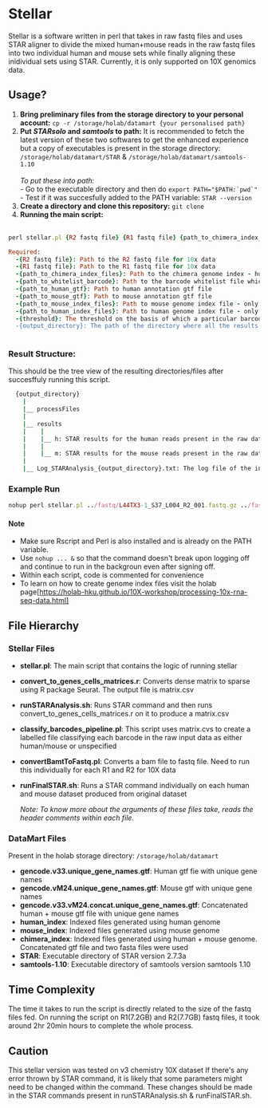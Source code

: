 # Stellar

Stellar is a software written in perl that takes in raw fastq files and uses STAR aligner to divide the mixed human+mouse reads in the raw fastq files into two individual human and mouse sets while finally aligning these inidividual sets using STAR. Currently, it is only supported on 10X genomics data.

## Usage?
<ol>
  <li> <strong>Bring preliminary files from the storage directory to your personal account:</strong> <code>cp -r /storage/holab/datamart {your personalised path}</code></li>
  <li> <strong>Put <i>STARsolo</i> and <i>samtools</i> to path:</strong> It is recommended to fetch the latest version of these two softwares to get the enhanced experience but a copy of executables is present in the storage directory:
    <code>/storage/holab/datamart/STAR</code> & <code>/storage/holab/datamart/samtools-1.10</code><br/><br/>
    <i>To put these into path:</i><br/>
    - Go to the executable directory and then do <code>export PATH="$PATH:`pwd`"</code><br/>
    - Test if it was succesfully added to the PATH variable: <code>STAR --version</code>
   
  </li>
  
  <li> <strong>Create a directory and clone this repository:</strong> <code>git clone </code> </li>
  <li> <strong>Running the main script:</strong></li><br>
</ol>

  ```ruby
  perl stellar.pl {R2 fastq file} {R1 fastq file} {path_to_chimera_index_files} {path_to_whitelist_barcode} {path_to_human_gtf} {path_to_mouse_gtf} {path_to_mouse_index_files} {path_to_human_index_files} {threshold} {output_directory} 

  Required:
    -{R2 fastq file}: Path to the R2 fastq file for 10x data
    -{R1 fastq file}: Path to the R1 fastq file for 10x data
    -{path_to_chimera_index_files}: Path to the chimera genome index - human + mouse mixed
    -{path_to_whitelist_barcode}: Path to the barcode whitelist file which is needed for 10X data. Depends on the chemistry(v2/v3) used to produce the 10X data
    -{path_to_human_gtf}: Path to human annotation gtf file
    -{path_to_mouse_gtf}: Path to mouse annotation gtf file
    -{path_to_mouse_index_files}: Path to mouse genome index file - only mouse
    -{path_to_human_index_files}: Path to human genome index file - only human
    -{threshold}: The threshold on the basis of which a particular barcode is classified as either mouse/human/unspecified. For eg if it is 80% then a barcode must have gene pct >=80% for either human/mouse for it to be classified otherwise it'll be regarded as 'unspecified' 
    -{output_directory}: The path of the directory where all the results of the current instance are put.
      
  ```
  
  ### Result Structure:
  This should be the tree view of the resulting directories/files after succesffuly running this script.
  ```bash
    {output_directory}
      |
      |__ processFiles
      |
      |__ results
      |    |
      |    |__ h: STAR results for the human reads present in the raw data input
      |    |
      |    |__ m: STAR results for the mouse reads present in the raw data input
      |
      |__ Log_STARAnalysis_{output_directory}.txt: The log file of the initial STAR run
  ```
  
  ### Example Run
  ```ruby
  nohup perl stellar.pl ../fastq/L44TX3-1_S37_L004_R2_001.fastq.gz ../fastq/L44TX3-1_S37_L004_R1_001.fastq.gz /home/msnaveed/sra_local_repo/chimera_index/v3 /home/msnaveed/sra_local_repo/10x_genomics/3M-february-2018.txt /home/msnaveed/sra_local_repo/chimera_genome/human_genome/v3/*.gtf /home/msnaveed/sra_local_repo/chimera_genome/altered_mouse_genome/v3/*.gtf /home/msnaveed/sra_local_repo/chimera_genome/mouse_index/v3 /home/msnaveed/sra_local_repo/chimera_genome/human_index/v3 80 L44TX3-1_S37 &
  ```
  #### Note
  - Make sure Rscript and Perl is also installed and is already on the PATH variable.
  - Use <code>nohup ... &</code> so that the command doesn't break upon logging off and continue to run in the backgroun even after signing off.
  - Within each script, code is commented for convenience
  - To learn on how to create genome index files visit the holab page[https://holab-hku.github.io/10X-workshop/processing-10x-rna-seq-data.html]

## File Hierarchy

### Stellar Files
  - **stellar.pl**: The main script that contains the logic of running stellar
  - **convert_to_genes_cells_matrices.r**: Converts dense matrix to sparse using R package Seurat. The output file is matrix.csv
  - **runSTARAnalysis.sh**: Runs STAR command and then runs convert_to_genes_cells_matrices.r on it to produce a matrix.csv
  - **classify_barcodes_pipeline.pl**: This script uses matrix.cvs to create a labelled file classifying each barcode in the raw input data as either human/mouse or unspecified
  - **convertBamtToFastq.pl**: Converts a bam file to fastq file. Need to run this individually for each R1 and R2 for 10X data
  - **runFinalSTAR.sh**: Runs a STAR command individually on each human and mouse dataset produced from original dataset
  
    <i>Note: To know more about the arguments of these files take, reads the header comments within each file.</i>
  
### DataMart Files
Present in the holab storage directory: <code>/storage/holab/datamart</code>
  - **gencode.v33.unique_gene_names.gtf**: Human gtf fie with unique gene names
  - **gencode.vM24.unique_gene_names.gtf**: Mouse gtf with unique gene names
  - **gencode.v33.vM24.concat.unique_gene_names.gtf**: Concatenated human + mouse gtf file with unique gene names
  - **human_index**: Indexed files generated using human genome
  - **mouse_index**: Indexed files generated using mouse genome
  - **chimera_index**: Indexed files generated using human + mouse genome. Concatenated gtf file and two fasta files were used
  - **STAR**: Executable directory of STAR version 2.7.3a
  - **samtools-1.10**: Executable directory of samtools version samtools 1.10

## Time Complexity
The time it takes to run the script is directly related to the size of the fastq files fed. On running the script on R1(7.2GB) and R2(7.7GB) fastq files, it took around 2hr 20min hours to complete the whole process.


## Caution
This stellar version was tested on v3 chemistry 10X dataset If there's any error thrown by STAR command, it is likely that some parameters might need to be changed within the command. These changes should be made in the STAR commands present in runSTARAnalysis.sh & runFinalSTAR.sh.
